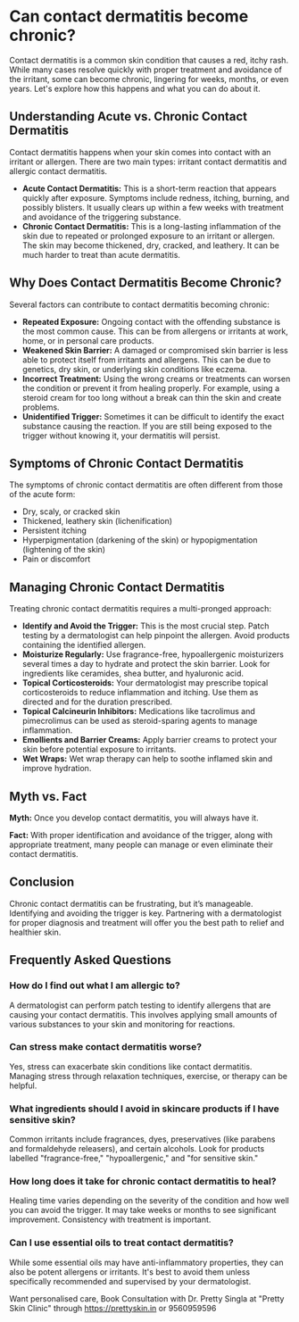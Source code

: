 # Can contact dermatitis become chronic?

Contact dermatitis is a common skin condition that causes a red, itchy rash. While many cases resolve quickly with proper treatment and avoidance of the irritant, some can become chronic, lingering for weeks, months, or even years. Let's explore how this happens and what you can do about it.

## Understanding Acute vs. Chronic Contact Dermatitis

Contact dermatitis happens when your skin comes into contact with an irritant or allergen. There are two main types: irritant contact dermatitis and allergic contact dermatitis.

*   **Acute Contact Dermatitis:** This is a short-term reaction that appears quickly after exposure. Symptoms include redness, itching, burning, and possibly blisters. It usually clears up within a few weeks with treatment and avoidance of the triggering substance.
*   **Chronic Contact Dermatitis:** This is a long-lasting inflammation of the skin due to repeated or prolonged exposure to an irritant or allergen. The skin may become thickened, dry, cracked, and leathery. It can be much harder to treat than acute dermatitis.

## Why Does Contact Dermatitis Become Chronic?

Several factors can contribute to contact dermatitis becoming chronic:

*   **Repeated Exposure:** Ongoing contact with the offending substance is the most common cause. This can be from allergens or irritants at work, home, or in personal care products.
*   **Weakened Skin Barrier:** A damaged or compromised skin barrier is less able to protect itself from irritants and allergens. This can be due to genetics, dry skin, or underlying skin conditions like eczema.
*   **Incorrect Treatment:** Using the wrong creams or treatments can worsen the condition or prevent it from healing properly. For example, using a steroid cream for too long without a break can thin the skin and create problems.
*   **Unidentified Trigger:** Sometimes it can be difficult to identify the exact substance causing the reaction. If you are still being exposed to the trigger without knowing it, your dermatitis will persist.

## Symptoms of Chronic Contact Dermatitis

The symptoms of chronic contact dermatitis are often different from those of the acute form:

*   Dry, scaly, or cracked skin
*   Thickened, leathery skin (lichenification)
*   Persistent itching
*   Hyperpigmentation (darkening of the skin) or hypopigmentation (lightening of the skin)
*   Pain or discomfort

## Managing Chronic Contact Dermatitis

Treating chronic contact dermatitis requires a multi-pronged approach:

*   **Identify and Avoid the Trigger:** This is the most crucial step. Patch testing by a dermatologist can help pinpoint the allergen. Avoid products containing the identified allergen.
*   **Moisturize Regularly:** Use fragrance-free, hypoallergenic moisturizers several times a day to hydrate and protect the skin barrier. Look for ingredients like ceramides, shea butter, and hyaluronic acid.
*   **Topical Corticosteroids:** Your dermatologist may prescribe topical corticosteroids to reduce inflammation and itching. Use them as directed and for the duration prescribed.
*   **Topical Calcineurin Inhibitors:** Medications like tacrolimus and pimecrolimus can be used as steroid-sparing agents to manage inflammation.
*   **Emollients and Barrier Creams:** Apply barrier creams to protect your skin before potential exposure to irritants.
*   **Wet Wraps:** Wet wrap therapy can help to soothe inflamed skin and improve hydration.

## Myth vs. Fact

**Myth:** Once you develop contact dermatitis, you will always have it.

**Fact:** With proper identification and avoidance of the trigger, along with appropriate treatment, many people can manage or even eliminate their contact dermatitis.

## Conclusion

Chronic contact dermatitis can be frustrating, but it’s manageable. Identifying and avoiding the trigger is key. Partnering with a dermatologist for proper diagnosis and treatment will offer you the best path to relief and healthier skin.

## Frequently Asked Questions

### How do I find out what I am allergic to?

A dermatologist can perform patch testing to identify allergens that are causing your contact dermatitis. This involves applying small amounts of various substances to your skin and monitoring for reactions.

### Can stress make contact dermatitis worse?

Yes, stress can exacerbate skin conditions like contact dermatitis. Managing stress through relaxation techniques, exercise, or therapy can be helpful.

### What ingredients should I avoid in skincare products if I have sensitive skin?

Common irritants include fragrances, dyes, preservatives (like parabens and formaldehyde releasers), and certain alcohols. Look for products labelled "fragrance-free," "hypoallergenic," and "for sensitive skin."

### How long does it take for chronic contact dermatitis to heal?

Healing time varies depending on the severity of the condition and how well you can avoid the trigger. It may take weeks or months to see significant improvement. Consistency with treatment is important.

### Can I use essential oils to treat contact dermatitis?

While some essential oils may have anti-inflammatory properties, they can also be potent allergens or irritants. It's best to avoid them unless specifically recommended and supervised by your dermatologist.

Want personalised care, Book Consultation with Dr. Pretty Singla at "Pretty Skin Clinic" through https://prettyskin.in or 9560959596

